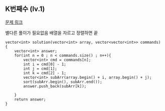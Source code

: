 ## K번째수 (lv.1)

[문제 링크](https://programmers.co.kr/learn/courses/30/lessons/42748)

별다른 풀이가 필요없음 배열을 자르고 정렬하면 끝


```
vector<int> solution(vector<int> array, vector<vector<int>> commands) {
    vector<int> answer;    
    for(int n = 0 ; n < commands.size() ; n++){
        vector<int> cmd = commands[n];
        int i = cmd[0] - 1;
        int j = cmd[1];
        int k = cmd[2] - 1;                
        vector<int> subArr(array.begin() + i, array.begin() + j);
        sort(subArr.begin(), subArr.end());        
        answer.push_back(subArr[k]);        
        
    }
    return answer;
}

```